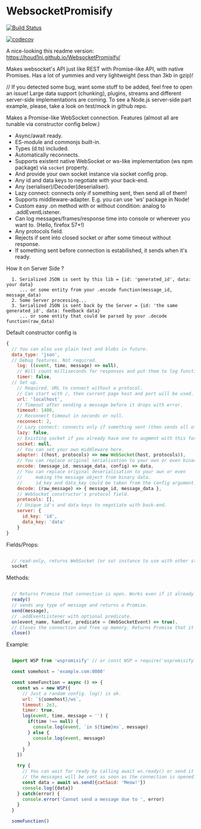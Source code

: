 # WebsocketPromisify

<p align="left">

[![Build Status](https://circleci.com/gh/houd1ni/WebsocketPromisify/tree/master.svg?style=shield)](https://circleci.com/gh/houd1ni/WebsocketPromisify/tree/master) 

[![codecov](https://codecov.io/gh/houd1ni/WebsocketPromisify/branch/master/graph/badge.svg)](https://codecov.io/gh/houd1ni/WebsocketPromisify)

</p>

A nice-looking this readme version: https://houd1ni.github.io/WebsocketPromisify/

Makes websocket's API just like REST with Promise-like API, with native Promises.
Has a lot of yummies and very lightweight (less than 3kb in gzip)!

// If you detected some bug, want some stuff to be added, feel free to open an issue!
Large data support (chunking), plugins, streams and different server-side implementations are coming.
To see a Node.js server-side part example, please, take a look on test/mock in github repo.


Makes a Promise-like WebSocket connection.
Features (almost all are tunable via constructor config below.)
- Async/await ready.
- ES-module and commonjs built-in.
- Types (d.ts) included.
- Automatically reconnects.
- Supports existent native WebSocket or ws-like implementation (ws npm package) via `socket` property.
- And provide your own socket instance via socket config prop.
- Any id and data keys to negotiate with your back-end.
- Any (serialiser)/Decoder(deserialiser).
- Lazy connect: connects only if something sent, then send all of them!
- Supports middleware-adapter. E.g. you can use 'ws' package in Node!
- Custom easy .on method with or without condition: analog to .addEventListener.
- Can log messages/frames/response time into console or wherever you want to. (Hello, firefox 57+!)
- Any protocols field.
- Rejects if sent into closed socket or after some timeout without response.
- If something sent before connection is estabilished, it sends when it's ready.

How it on Server Side ?
```
  1. Serialized JSON is sent by this lib = {id: 'generated_id', data: your data}
     ... or some entity from your .encode function(message_id, message_data)
  2. Some Server processing...
  3. Serialized JSON is sent back by the Server = {id: 'the same generated_id', data: feedback data}
     ... or some entity that could be parsed by your .decode function(raw_data)
```


Default constructor config is
```javascript
{
  // You can also use plain text and blobs in future.
  data_type: 'json',
  // Debug features. Not required.
    log: ((event, time, message) => null),
    // Will count milliseconds for responses and put them to log function above.
    timer: false,
  // Set up.
    // Required. URL to connect without a protocol.
    // Can start with /, then current page host and port will be used.
    url: 'localhost',
    // Timeout after sending a message before it drops with error.
    timeout: 1400,
    // Reconnect timeout in seconds or null.
    reconnect: 2,
    // Lazy connect: connects only if something sent (then sends all of them!)
    lazy: false,
    // Existing socket if you already have one to augment with this force.
    socket: null,
    // You can set your own middleware here.
    adapter: ((host, protocols) => new WebSocket(host, protocols)),
    // You can replace original serialisation to your own or even binary stuff.
    encode: (message_id, message_data, config) => data,
    // You can replace original deserialisation to your own or even
    //     making the message object from binary data.
    //     id_key and data_key could be taken from the config argument.
    decode: (raw_message) => { message_id, message_data },
    // WebSocket constructor's protocol field.
    protocols: [],
    // Unique id's and data keys to negotiate with back-end.
    server: {
      id_key: 'id',
      data_key: 'data'
    }
}
```

Fields/Props:
```javascript

  // read-only, returns WebSocket (or so) instance to use with other stuff.
  socket
```

Methods:
```javascript

  // Returns Promise that connection is open. Works even if it already opened.
  ready()
  // sends any type of message and returns a Promise.
  send(message),
  // .addEventListener with optional predicate.
  on(event_name, handler, predicate = (WebSocketEvent) => true),
  // Closes the connection and free up memory. Returns Promise that it has been done.
  close()

```

Example:
```javascript

  import WSP from 'wspromisify' // or const WSP = require('wspromisify') in Node.

  const somehost = 'example.com:8080'

  const someFunction = async () => {
    const ws = new WSP({
      // Just a random config. log() is ok.
      url: `${somehost}/ws`,
      timeout: 2e3,
      timer: true,
      log(event, time, message = '') {
        if(time !== null) {
          console.log(event, `in ${time}ms`, message)
        } else {
          console.log(event, message)
        }
      }
    })

    try {
      // You can wait for ready by calling await ws.ready() or send it right now:
      // the messages will be sent as soon as the connection is opened.
      const data = await ws.send({catSaid: 'Meow!'})
      console.log({data})
    } catch(error) {
      console.error('Cannot send a message due to ', error)
    }
  }

  someFunction()

```